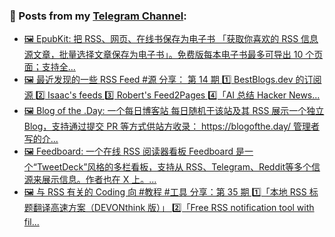 ### 📰 Posts from my [Telegram Channel](https://t.me/s/aboutrss):
<!-- BLOG-POST-LIST:START -->
- [🖼 EpubKit: 把 RSS、网页、在线书保存为电子书 「获取你喜欢的 RSS 信息源文章，批量选择文章保存为电子书」。免费版每本电子书最多可导出 10 个页面；支持全...](https://t.me/aboutrss/1460)
- [🖼 最近发现的一些 RSS Feed #源 分享： 第 14 期 1️⃣ BestBlogs.dev 的订阅源 2️⃣ Isaac&#39;s feeds 3️⃣ Robert&#39;s Feed2Pages 4️⃣「AI 总结 Hacker News...](https://t.me/aboutrss/1459)
- [🖼 Blog of the .Day: 一个每日博客站 每日随机于该站及其 RSS 展示一个独立 Blog，支持通过提交 PR 等方式供站方收录： https://blogofthe.day/ 管理者写的介...](https://t.me/aboutrss/1458)
- [🖼 Feedboard: 一个在线 RSS 阅读器看板 Feedboard 是一个“TweetDeck”风格的多栏看板，支持从 RSS、Telegram、Reddit等多个信源来展示信息。作者也在 X 上。...](https://t.me/aboutrss/1457)
- [🖼 与 RSS 有关的 Coding 向 #教程 #工具 分享：第 35 期 1️⃣「本地 RSS 标题翻译高速方案（DEVONthink 版）」 2️⃣「Free RSS notification tool with fil...](https://t.me/aboutrss/1456)
<!-- BLOG-POST-LIST:END -->

<!--
**AboutRSS/AboutRSS** is a ✨ _special_ ✨ repository because its `README.md` (this file) appears on your GitHub profile.

Here are some ideas to get you started:

- 🔭 I’m currently working on ...
- 🌱 I’m currently learning ...
- 👯 I’m looking to collaborate on ...
- 🤔 I’m looking for help with ...
- 💬 Ask me about ...
- 📫 How to reach me: ...
- 😄 Pronouns: ...
- ⚡ Fun fact: ...
-->
